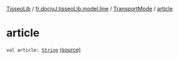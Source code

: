 [TisseoLib](../../index.md) / [fr.docjyJ.tisseoLib.model.line](../index.md) / [TransportMode](index.md) / [article](./article.md)

# article

`val article: `[`String`](https://kotlinlang.org/api/latest/jvm/stdlib/kotlin/-string/index.html) [(source)](https://github.com/docjyJ/TisseoLib/tree/master/src/main/kotlin/fr/docjyJ/tisseoLib/model/line/TransportMode.kt#L8)